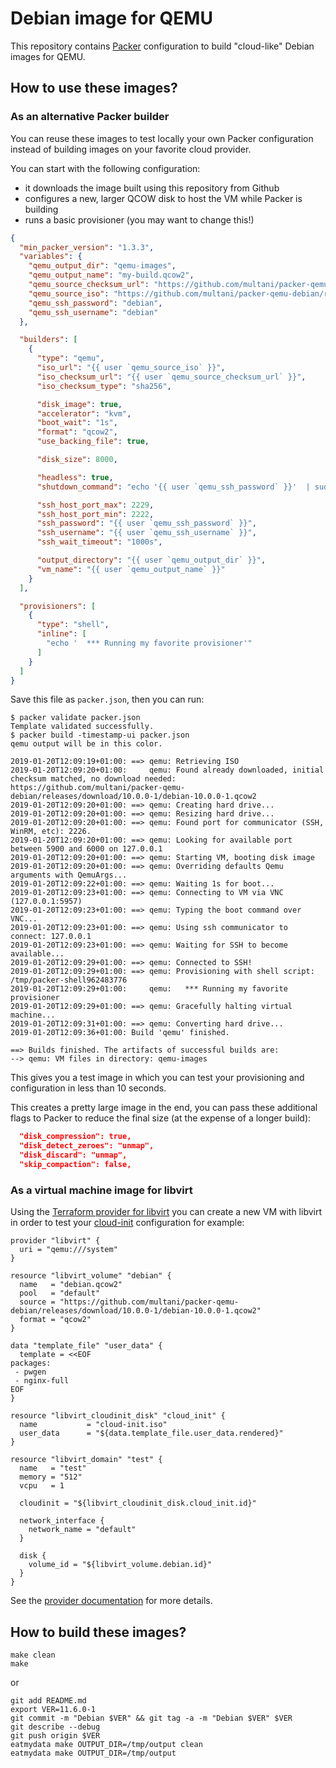 # Debian image for QEMU

This repository contains [Packer](https://www.packer.io) configuration to build
"cloud-like" Debian images for QEMU.

## How to use these images?

### As an alternative Packer builder

You can reuse these images to test locally your own Packer configuration
instead of building images on your favorite cloud provider.

You can start with the following configuration:

* it downloads the image built using this repository from Github
* configures a new, larger QCOW disk to host the VM while Packer is building
* runs a basic provisioner (you may want to change this!)

```json
{
  "min_packer_version": "1.3.3",
  "variables": {
    "qemu_output_dir": "qemu-images",
    "qemu_output_name": "my-build.qcow2",
    "qemu_source_checksum_url": "https://github.com/multani/packer-qemu-debian/releases/download/10.0.0-1/SHA256SUMS",
    "qemu_source_iso": "https://github.com/multani/packer-qemu-debian/releases/download/10.0.0-1/debian-10.0.0-1.qcow2",
    "qemu_ssh_password": "debian",
    "qemu_ssh_username": "debian"
  },

  "builders": [
    {
      "type": "qemu",
      "iso_url": "{{ user `qemu_source_iso` }}",
      "iso_checksum_url": "{{ user `qemu_source_checksum_url` }}",
      "iso_checksum_type": "sha256",

      "disk_image": true,
      "accelerator": "kvm",
      "boot_wait": "1s",
      "format": "qcow2",
      "use_backing_file": true,

      "disk_size": 8000,

      "headless": true,
      "shutdown_command": "echo '{{ user `qemu_ssh_password` }}'  | sudo -S /sbin/shutdown -hP now",

      "ssh_host_port_max": 2229,
      "ssh_host_port_min": 2222,
      "ssh_password": "{{ user `qemu_ssh_password` }}",
      "ssh_username": "{{ user `qemu_ssh_username` }}",
      "ssh_wait_timeout": "1000s",

      "output_directory": "{{ user `qemu_output_dir` }}",
      "vm_name": "{{ user `qemu_output_name` }}"
    }
  ],

  "provisioners": [
    {
      "type": "shell",
      "inline": [
        "echo '  *** Running my favorite provisioner'"
      ]
    }
  ]
}
```

Save this file as `packer.json`, then you can run:

```
$ packer validate packer.json
Template validated successfully.
$ packer build -timestamp-ui packer.json
qemu output will be in this color.

2019-01-20T12:09:19+01:00: ==> qemu: Retrieving ISO
2019-01-20T12:09:20+01:00:     qemu: Found already downloaded, initial checksum matched, no download needed: https://github.com/multani/packer-qemu-debian/releases/download/10.0.0-1/debian-10.0.0-1.qcow2
2019-01-20T12:09:20+01:00: ==> qemu: Creating hard drive...
2019-01-20T12:09:20+01:00: ==> qemu: Resizing hard drive...
2019-01-20T12:09:20+01:00: ==> qemu: Found port for communicator (SSH, WinRM, etc): 2226.
2019-01-20T12:09:20+01:00: ==> qemu: Looking for available port between 5900 and 6000 on 127.0.0.1
2019-01-20T12:09:20+01:00: ==> qemu: Starting VM, booting disk image
2019-01-20T12:09:20+01:00: ==> qemu: Overriding defaults Qemu arguments with QemuArgs...
2019-01-20T12:09:22+01:00: ==> qemu: Waiting 1s for boot...
2019-01-20T12:09:23+01:00: ==> qemu: Connecting to VM via VNC (127.0.0.1:5957)
2019-01-20T12:09:23+01:00: ==> qemu: Typing the boot command over VNC...
2019-01-20T12:09:23+01:00: ==> qemu: Using ssh communicator to connect: 127.0.0.1
2019-01-20T12:09:23+01:00: ==> qemu: Waiting for SSH to become available...
2019-01-20T12:09:29+01:00: ==> qemu: Connected to SSH!
2019-01-20T12:09:29+01:00: ==> qemu: Provisioning with shell script: /tmp/packer-shell962483776
2019-01-20T12:09:29+01:00:     qemu:   *** Running my favorite provisioner
2019-01-20T12:09:29+01:00: ==> qemu: Gracefully halting virtual machine...
2019-01-20T12:09:31+01:00: ==> qemu: Converting hard drive...
2019-01-20T12:09:36+01:00: Build 'qemu' finished.

==> Builds finished. The artifacts of successful builds are:
--> qemu: VM files in directory: qemu-images
```

This gives you a test image in which you can test your provisioning and
configuration in less than 10 seconds.

This creates a pretty large image in the end, you can pass these additional
flags to Packer to reduce the final size (at the expense of a longer build):

```json
  "disk_compression": true,
  "disk_detect_zeroes": "unmap",
  "disk_discard": "unmap",
  "skip_compaction": false,
```


### As a virtual machine image for libvirt

Using the [Terraform provider for
libvirt](https://github.com/dmacvicar/terraform-provider-libvirt) you can
create a new VM with libvirt in order to test your
[cloud-init](https://cloudinit.readthedocs.io/) configuration for example:

```hcl
provider "libvirt" {
  uri = "qemu:///system"
}

resource "libvirt_volume" "debian" {
  name   = "debian.qcow2"
  pool   = "default"
  source = "https://github.com/multani/packer-qemu-debian/releases/download/10.0.0-1/debian-10.0.0-1.qcow2"
  format = "qcow2"
}

data "template_file" "user_data" {
  template = <<EOF
packages:
 - pwgen
 - nginx-full
EOF
}

resource "libvirt_cloudinit_disk" "cloud_init" {
  name           = "cloud-init.iso"
  user_data      = "${data.template_file.user_data.rendered}"
}

resource "libvirt_domain" "test" {
  name   = "test"
  memory = "512"
  vcpu   = 1

  cloudinit = "${libvirt_cloudinit_disk.cloud_init.id}"

  network_interface {
    network_name = "default"
  }

  disk {
    volume_id = "${libvirt_volume.debian.id}"
  }
}
```

See the [provider
documentation](https://github.com/dmacvicar/terraform-provider-libvirt/tree/master/website/docs)
for more details.


## How to build these images?
```shell
make clean
make
```
or
```shell
git add README.md
export VER=11.6.0-1 
git commit -m "Debian $VER" && git tag -a -m "Debian $VER" $VER
git describe --debug
git push origin $VER
eatmydata make OUTPUT_DIR=/tmp/output clean
eatmydata make OUTPUT_DIR=/tmp/output
```

